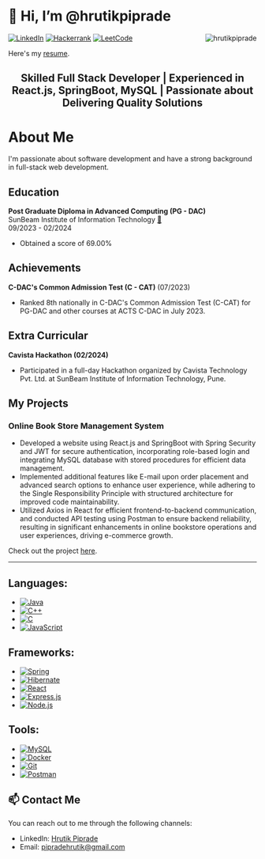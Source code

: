 # 👋 Hi, I’m @hrutikpiprade   
<p align="left">
  <a href="https://www.linkedin.com/in/hrutik/" target="_blank"><img src="https://img.shields.io/badge/-LinkedIn-0077B5?style=flat&logo=linkedin" alt="LinkedIn" /></a>
  <a href="https://www.hackerrank.com/pipradehrutik" target="_blank"><img src="https://img.shields.io/badge/-Hackerrank-2EC866?style=flat&logo=hackerrank" alt="Hackerrank" /></a>
  <a href="https://leetcode.com/pipradehrutik/" target="_blank"><img src="https://img.shields.io/badge/-LeetCode-FFA116?style=flat&logo=leetcode" alt="LeetCode" /></a>
  <img src="https://komarev.com/ghpvc/?username=hrutikpiprade&label=Profile%20views&color=0e75b6&style=flat" alt="hrutikpiprade" align="right" />
</p>

Here's my [resume](https://github.com/hrutikpiprade/hrutikpiprade/files/15041022/Hrutik_Piprade.pdf). 

<h2 align="center">Skilled Full Stack Developer | Experienced in React.js, SpringBoot, MySQL | Passionate about Delivering Quality Solutions</h2>

# About Me

I'm passionate about software development and have a strong background in full-stack web development.

## Education

**Post Graduate Diploma in Advanced Computing (PG - DAC)**  
SunBeam Institute of Information Technology [🔗](https://sunbeaminfo.com/)  
09/2023 - 02/2024  
- Obtained a score of 69.00%

## Achievements

**C-DAC's Common Admission Test (C - CAT)**
(07/2023)
  - Ranked 8th nationally in C-DAC's Common Admission Test (C-CAT) for PG-DAC and other courses at ACTS C-DAC in July 2023.

## Extra Curricular

**Cavista Hackathon (02/2024)**
  - Participated in a full-day Hackathon organized by Cavista Technology Pvt. Ltd. at SunBeam Institute of Information Technology, Pune.

## My Projects

### Online Book Store Management System

- Developed a website using React.js and SpringBoot with Spring Security and JWT for secure authentication, incorporating role-based login and integrating MySQL database with stored procedures for efficient data management. 
- Implemented additional features like E-mail upon order placement and advanced search options to enhance user experience, while adhering to the Single Responsibility Principle with structured architecture for improved code maintainability. 
- Utilized Axios in React for efficient frontend-to-backend communication, and conducted API testing using Postman to ensure backend reliability, resulting in significant enhancements in online bookstore operations and user experiences, driving e-commerce growth.

Check out the project [here](https://github.com/ShreePustakam/OnlineBookStoreManagementSystem).

---

## Languages:

- [![Java](https://img.shields.io/badge/Java-Programming-red?style=for-the-badge&logo=java)](https://www.java.com/)
- [![C++](https://img.shields.io/badge/C++-Programming-blue?style=for-the-badge&logo=cplusplus)](https://www.w3schools.com/cpp/)
- [![C](https://img.shields.io/badge/C-Programming-brightgreen?style=for-the-badge&logo=c)](https://www.cprogramming.com/)
- [![JavaScript](https://img.shields.io/badge/JavaScript-Programming-yellow?style=for-the-badge&logo=javascript)](https://developer.mozilla.org/en-US/docs/Web/JavaScript)

## Frameworks:

- [![Spring](https://img.shields.io/badge/Spring-Java_Framework-lightgrey?style=for-the-badge&logo=spring)](https://spring.io/)
- [![Hibernate](https://img.shields.io/badge/Hibernate-Java_Framework-blue?style=for-the-badge&logo=hibernate)](https://hibernate.org/)
- [![React](https://img.shields.io/badge/React-JavaScript_Library-blue?style=for-the-badge&logo=react)](https://reactjs.org/)
- [![Express.js](https://img.shields.io/badge/Express.js-Web_Framework-green?style=for-the-badge&logo=express)](https://expressjs.com/)
- [![Node.js](https://img.shields.io/badge/Node.js-JavaScript_Runtime-green?style=for-the-badge&logo=node.js)](https://nodejs.org/)

## Tools:

- [![MySQL](https://img.shields.io/badge/MySQL-Database-blue?style=for-the-badge&logo=mysql)](https://www.mysql.com/)
- [![Docker](https://img.shields.io/badge/Docker-Containerization-blue?style=for-the-badge&logo=docker)](https://www.docker.com/)
- [![Git](https://img.shields.io/badge/Git-Version_Control-black?style=for-the-badge&logo=git)](https://git-scm.com/)
- [![Postman](https://img.shields.io/badge/Postman-API_Development-orange?style=for-the-badge&logo=postman)](https://postman.com/)


## 📫 Contact Me

You can reach out to me through the following channels:

- LinkedIn: [Hrutik Piprade](https://www.linkedin.com/in/hrutik/)
- Email: pipradehrutik@gmail.com 
